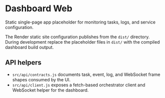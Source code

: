 # Dashboard Web

Static single-page app placeholder for monitoring tasks, logs, and service configuration.

The Render static site configuration publishes from the `dist/` directory. During development replace the placeholder files in `dist/` with the compiled dashboard build output.

## API helpers

- `src/api/contracts.js` documents task, event, log, and WebSocket frame shapes consumed by the UI.
- `src/api/client.js` exposes a fetch-based orchestrator client and WebSocket helper for the dashboard.

